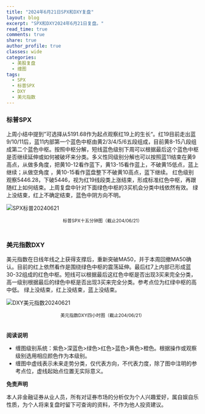 ```yaml
---
title: "2024年6月21日SPX和DXY复盘"
layout: blog
excerpt: "SPX和DXY2024年6月21日复盘。"
read_time: true
comments: true
share: true
author_profile: true
classes: wide
categories:
  - 美股复盘
  - 缠图
tags:
  - SPX
  - 标普SPX
  - DXY
  - 美元指数
---
```


### 标普SPX

上周小结中提到”可选择从5191.68作为起点观察红19上的生长“。红19目前走出蓝9/10/11后，蓝11内部第一个蓝色中枢由黄2/3/4/5/6五段组成，目前黄8-15八段组成第二个蓝色中枢。按照中枢分解，短线蓝色级别下周可以根据最后这个蓝色中枢是否继续延伸或如何被破坏来分类。多义性同级别分解也可以按照蓝11结束在黄9高点，从做多角度，把黄10-12看作蓝下，黄13-15看作蓝上，不破黄15低点，蓝上继续；从做空角度 ，黄10-15看作蓝盘整下不破黄10高点，蓝下继续。
红色级别观察5446.28，下破5446，视为红19线段类上涨结束，形成标准红色中枢，再跟随红上如何结束。上周复盘中针对下面绿色中枢的3买机会分类中线依然有效。
绿上没结束，红上不确定结束，蓝色中阴方向不明。

![SPX标普20240621](/assets/images/2024/2024-06-21-SPX-mi5.png)
<small><center>标普SPX十五分钟图（截止204/06/21）</center></small>　

### 美元指数DXY

美元指数在日线年线之上获得支撑后，重新突破MA50，并于本周回撤MA50确认。目前的红上依然看作是围绕绿色中枢的震荡延伸。最后红7上内部已形成蓝30-32组成的红色中枢。短线可以根据最后这红色中枢是否出现3买来完全分类，高一级别根据最后的绿色中枢是否出现3买来完全分类。参考点位为红绿中枢的高中低。
绿上没结束，红上没结束，蓝上没结束。

![DXY美元指数20240621](/assets/images/2024/2024-06-21-DXY-H4.png)
<small><center>美元指数DXY四小时图（截止204/06/21）</center></small>　

**阅读说明**

* 缠图级别系统：紫色>深蓝色>绿色>红色>蓝色>黄色>橙色。根据操作或观察级别选用相应颜色作为本级别。
* 缠图中虚线表示未来走势分类，仅代表方向，不代表力度，除了图中注明的参考点位，虚线起始点位置无实际意义。

**免责声明** 

本人非金融证券从业人员，所有对证券市场的分析仅为个人兴趣爱好，属自娱自乐性质，为个人将来复盘时留下可查询的资料，不作为他人投资建议。

